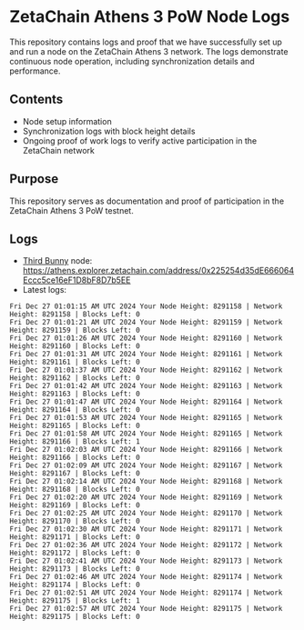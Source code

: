 # ZetaChain Athens 3 PoW Node Logs
This repository contains logs and proof that we have successfully set up and run a node on the ZetaChain Athens 3 network. The logs demonstrate continuous node operation, including synchronization details and performance.

## Contents
- Node setup information
- Synchronization logs with block height details
- Ongoing proof of work logs to verify active participation in the ZetaChain network

## Purpose
This repository serves as documentation and proof of participation in the ZetaChain Athens 3 PoW testnet.

## Logs

- [Third Bunny](https://thirdbunny.xyz/) node: https://athens.explorer.zetachain.com/address/0x225254d35dE666064Eccc5ce16eF1D8bF8D7b5EE
- Latest logs:
```
Fri Dec 27 01:01:15 AM UTC 2024 Your Node Height: 8291158 | Network Height: 8291158 | Blocks Left: 0
Fri Dec 27 01:01:21 AM UTC 2024 Your Node Height: 8291159 | Network Height: 8291159 | Blocks Left: 0
Fri Dec 27 01:01:26 AM UTC 2024 Your Node Height: 8291160 | Network Height: 8291160 | Blocks Left: 0
Fri Dec 27 01:01:31 AM UTC 2024 Your Node Height: 8291161 | Network Height: 8291161 | Blocks Left: 0
Fri Dec 27 01:01:37 AM UTC 2024 Your Node Height: 8291162 | Network Height: 8291162 | Blocks Left: 0
Fri Dec 27 01:01:42 AM UTC 2024 Your Node Height: 8291163 | Network Height: 8291163 | Blocks Left: 0
Fri Dec 27 01:01:47 AM UTC 2024 Your Node Height: 8291164 | Network Height: 8291164 | Blocks Left: 0
Fri Dec 27 01:01:53 AM UTC 2024 Your Node Height: 8291165 | Network Height: 8291165 | Blocks Left: 0
Fri Dec 27 01:01:58 AM UTC 2024 Your Node Height: 8291165 | Network Height: 8291166 | Blocks Left: 1
Fri Dec 27 01:02:03 AM UTC 2024 Your Node Height: 8291166 | Network Height: 8291166 | Blocks Left: 0
Fri Dec 27 01:02:09 AM UTC 2024 Your Node Height: 8291167 | Network Height: 8291167 | Blocks Left: 0
Fri Dec 27 01:02:14 AM UTC 2024 Your Node Height: 8291168 | Network Height: 8291168 | Blocks Left: 0
Fri Dec 27 01:02:20 AM UTC 2024 Your Node Height: 8291169 | Network Height: 8291169 | Blocks Left: 0
Fri Dec 27 01:02:25 AM UTC 2024 Your Node Height: 8291170 | Network Height: 8291170 | Blocks Left: 0
Fri Dec 27 01:02:30 AM UTC 2024 Your Node Height: 8291171 | Network Height: 8291171 | Blocks Left: 0
Fri Dec 27 01:02:36 AM UTC 2024 Your Node Height: 8291172 | Network Height: 8291172 | Blocks Left: 0
Fri Dec 27 01:02:41 AM UTC 2024 Your Node Height: 8291173 | Network Height: 8291173 | Blocks Left: 0
Fri Dec 27 01:02:46 AM UTC 2024 Your Node Height: 8291174 | Network Height: 8291174 | Blocks Left: 0
Fri Dec 27 01:02:51 AM UTC 2024 Your Node Height: 8291174 | Network Height: 8291175 | Blocks Left: 1
Fri Dec 27 01:02:57 AM UTC 2024 Your Node Height: 8291175 | Network Height: 8291175 | Blocks Left: 0
```
